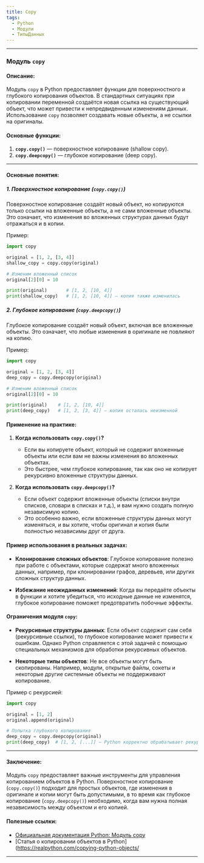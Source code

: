 ```yaml
---
title: Copy
tags:
  - Python
  - Модули
  - ТипыДанных
---
```

---
### Модуль `copy`

#### Описание:
Модуль `copy` в Python предоставляет функции для поверхностного и глубокого копирования объектов. В стандартных ситуациях при копировании переменной создаётся новая ссылка на существующий объект, что может привести к непредвиденным изменениям данных. Использование `copy` позволяет создавать новые объекты, а не ссылки на оригиналы.

#### Основные функции:

1. **`copy.copy()`** — поверхностное копирование (shallow copy).
2. **`copy.deepcopy()`** — глубокое копирование (deep copy).

---

#### Основные понятия:

##### 1. **Поверхностное копирование (`copy.copy()`)**

Поверхностное копирование создаёт новый объект, но копируются только ссылки на вложенные объекты, а не сами вложенные объекты. Это означает, что изменения во вложенных структурах данных будут отражаться и в копии.

Пример:
```python
import copy

original = [1, 2, [3, 4]]
shallow_copy = copy.copy(original)

# Изменим вложенный список
original[2][0] = 10

print(original)       # [1, 2, [10, 4]]
print(shallow_copy)   # [1, 2, [10, 4]] — копия также изменилась
```

##### 2. **Глубокое копирование (`copy.deepcopy()`)**

Глубокое копирование создаёт новый объект, включая все вложенные объекты. Это означает, что любые изменения в оригинале не повлияют на копию.

Пример:
```python
import copy

original = [1, 2, [3, 4]]
deep_copy = copy.deepcopy(original)

# Изменим вложенный список
original[2][0] = 10

print(original)    # [1, 2, [10, 4]]
print(deep_copy)   # [1, 2, [3, 4]] — копия осталась неизменной
```

#### Применение на практике:

1. **Когда использовать `copy.copy()`?**
   - Если вы копируете объект, который не содержит вложенные объекты или если вам не важны изменения во вложенных объектах.
   - Это быстрее, чем глубокое копирование, так как оно не копирует рекурсивно вложенные структуры данных.

2. **Когда использовать `copy.deepcopy()`?**
   - Если объект содержит вложенные объекты (списки внутри списков, словари в списках и т.д.), и вам нужно создать полную независимую копию.
   - Это особенно важно, если вложенные структуры данных могут изменяться, и вы хотите, чтобы оригинал и копия были полностью независимы друг от друга.

#### Пример использования в реальных задачах:

- **Клонирование сложных объектов**:
  Глубокое копирование полезно при работе с объектами, которые содержат много вложенных данных, например, при клонировании графов, деревьев, или других сложных структур данных.

- **Избежание неожиданных изменений**:
  Когда вы передаёте объекты в функции и хотите убедиться, что исходные данные не изменятся, глубокое копирование поможет предотвратить побочные эффекты.

#### Ограничения модуля `copy`:

- **Рекурсивные структуры данных**:
  Если объект содержит сам себя (рекурсивные ссылки), то глубокое копирование может привести к ошибкам. Однако Python справляется с этой задачей с помощью специальных механизмов для обработки рекурсивных объектов.

- **Некоторые типы объектов**:
  Не все объекты могут быть скопированы. Например, модули, открытые файлы, сокеты и некоторые другие системные объекты не поддерживают копирование.

Пример с рекурсией:
```python
import copy

original = [1, 2]
original.append(original)

# Попытка глубокого копирования
deep_copy = copy.deepcopy(original)
print(deep_copy)  # [1, 2, [...]] — Python корректно обрабатывает рекурсию
```

---

#### Заключение:
Модуль `copy` предоставляет важные инструменты для управления копированием объектов в Python. Поверхностное копирование (`copy.copy()`) подходит для простых объектов, где изменения в оригинале и копии могут быть допустимыми, в то время как глубокое копирование (`copy.deepcopy()`) необходимо, когда вам нужна полная независимость между объектом и его копией.

#### Полезные ссылки:
- [Официальная документация Python: Модуль copy](https://docs.python.org/3/library/copy.html)
- [Статья о копировании объектов в Python](https://realpython.com/copying-python-objects/

---